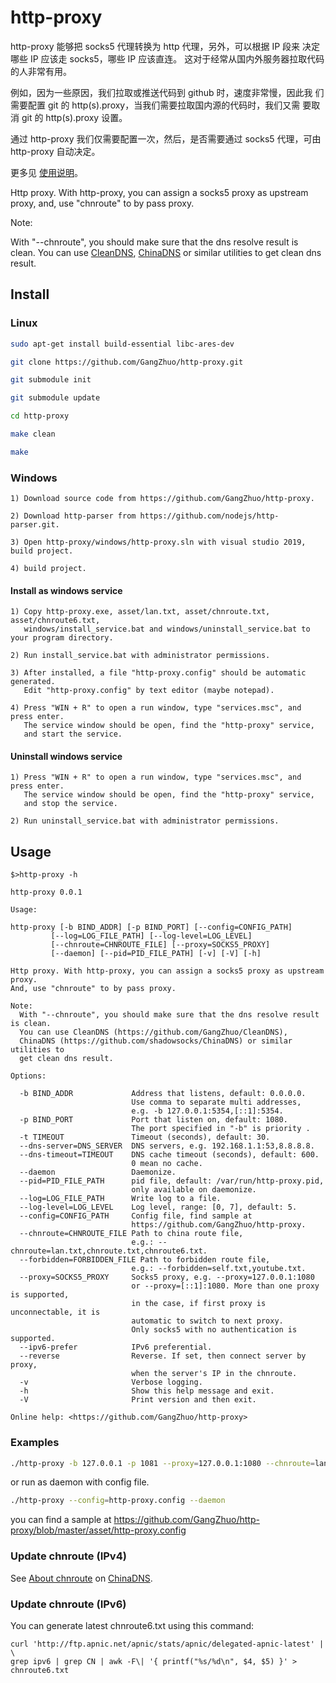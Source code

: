 # http-proxy

http-proxy 能够把 socks5 代理转换为 http 代理，另外，可以根据 IP 段来
决定哪些 IP 应该走 socks5，哪些 IP 应该直连。
这对于经常从国内外服务器拉取代码的人非常有用。

例如，因为一些原因，我们拉取或推送代码到 github 时，速度非常慢，因此我
们需要配置 git 的 http(s).proxy，当我们需要拉取国内源的代码时，我们又需
要取消 git 的 http(s).proxy 设置。

通过 http-proxy 我们仅需要配置一次，然后，是否需要通过 socks5 代理，可由 http-proxy 自动决定。 

更多见 [使用说明]。

Http proxy. With http-proxy, you can assign a socks5 proxy as upstream proxy,
and, use "chnroute" to by pass proxy.

Note:

  With "--chnroute", you should make sure that the dns resolve result is clean.
  You can use [CleanDNS], [ChinaDNS] or similar utilities to get clean dns result.

## Install

### Linux

```bash
sudo apt-get install build-essential libc-ares-dev

git clone https://github.com/GangZhuo/http-proxy.git

git submodule init

git submodule update

cd http-proxy

make clean

make
```

### Windows

```
1) Download source code from https://github.com/GangZhuo/http-proxy.

2) Download http-parser from https://github.com/nodejs/http-parser.git.

3) Open http-proxy/windows/http-proxy.sln with visual studio 2019, build project.

4) build project.
```

#### Install as windows service

```
1) Copy http-proxy.exe, asset/lan.txt, asset/chnroute.txt, asset/chnroute6.txt,
   windows/install_service.bat and windows/uninstall_service.bat to your program directory.

2) Run install_service.bat with administrator permissions. 

3) After installed, a file "http-proxy.config" should be automatic generated.
   Edit "http-proxy.config" by text editor (maybe notepad).

4) Press "WIN + R" to open a run window, type "services.msc", and press enter.
   The service window should be open, find the "http-proxy" service,
   and start the service.
```

#### Uninstall windows service

```
1) Press "WIN + R" to open a run window, type "services.msc", and press enter.
   The service window should be open, find the "http-proxy" service,
   and stop the service.
   
2) Run uninstall_service.bat with administrator permissions. 
```
## Usage

```
$>http-proxy -h

http-proxy 0.0.1

Usage:

http-proxy [-b BIND_ADDR] [-p BIND_PORT] [--config=CONFIG_PATH]
         [--log=LOG_FILE_PATH] [--log-level=LOG_LEVEL]
         [--chnroute=CHNROUTE_FILE] [--proxy=SOCKS5_PROXY]
         [--daemon] [--pid=PID_FILE_PATH] [-v] [-V] [-h]

Http proxy. With http-proxy, you can assign a socks5 proxy as upstream proxy.
And, use "chnroute" to by pass proxy.

Note:
  With "--chnroute", you should make sure that the dns resolve result is clean.
  You can use CleanDNS (https://github.com/GangZhuo/CleanDNS),
  ChinaDNS (https://github.com/shadowsocks/ChinaDNS) or similar utilities to
  get clean dns result.

Options:

  -b BIND_ADDR             Address that listens, default: 0.0.0.0.
                           Use comma to separate multi addresses,
                           e.g. -b 127.0.0.1:5354,[::1]:5354.
  -p BIND_PORT             Port that listen on, default: 1080.
                           The port specified in "-b" is priority .
  -t TIMEOUT               Timeout (seconds), default: 30.
  --dns-server=DNS_SERVER  DNS servers, e.g. 192.168.1.1:53,8.8.8.8.
  --dns-timeout=TIMEOUT    DNS cache timeout (seconds), default: 600.
                           0 mean no cache.
  --daemon                 Daemonize.
  --pid=PID_FILE_PATH      pid file, default: /var/run/http-proxy.pid,
                           only available on daemonize.
  --log=LOG_FILE_PATH      Write log to a file.
  --log-level=LOG_LEVEL    Log level, range: [0, 7], default: 5.
  --config=CONFIG_PATH     Config file, find sample at
                           https://github.com/GangZhuo/http-proxy.
  --chnroute=CHNROUTE_FILE Path to china route file,
                           e.g.: --chnroute=lan.txt,chnroute.txt,chnroute6.txt.
  --forbidden=FORBIDDEN_FILE Path to forbidden route file,
                           e.g.: --forbidden=self.txt,youtube.txt.
  --proxy=SOCKS5_PROXY     Socks5 proxy, e.g. --proxy=127.0.0.1:1080
                           or --proxy=[::1]:1080. More than one proxy is supported,
                           in the case, if first proxy is unconnectable, it is
                           automatic to switch to next proxy.
                           Only socks5 with no authentication is supported.
  --ipv6-prefer            IPv6 preferential.
  --reverse                Reverse. If set, then connect server by proxy,
                           when the server's IP in the chnroute.
  -v                       Verbose logging.
  -h                       Show this help message and exit.
  -V                       Print version and then exit.

Online help: <https://github.com/GangZhuo/http-proxy>
```

### Examples

```bash
./http-proxy -b 127.0.0.1 -p 1081 --proxy=127.0.0.1:1080 --chnroute=lan.txt,chnroute.txt,chnroute6.txt -vvvv
```

or run as daemon with config file.

```bash
./http-proxy --config=http-proxy.config --daemon
```

you can find a sample at https://github.com/GangZhuo/http-proxy/blob/master/asset/http-proxy.config

### Update chnroute (IPv4)

See [About chnroute] on [ChinaDNS].

### Update chnroute (IPv6)

You can generate latest chnroute6.txt using this command:

    curl 'http://ftp.apnic.net/apnic/stats/apnic/delegated-apnic-latest' | \
	grep ipv6 | grep CN | awk -F\| '{ printf("%s/%d\n", $4, $5) }' > chnroute6.txt

[使用说明]: https://github.com/GangZhuo/http-proxy/wiki/%E4%BD%BF%E7%94%A8%E8%AF%B4%E6%98%8E
[CleanDNS]:  https://github.com/GangZhuo/CleanDNS
[ChinaDNS]:  https://github.com/shadowsocks/ChinaDNS
[About chnroute]:  https://github.com/shadowsocks/ChinaDNS#about-chnroute
